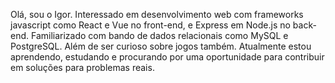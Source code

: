 Olá, sou o Igor.
Interessado em desenvolvimento web com frameworks javascript como React e Vue no front-end, e Express em Node.js no back-end. 
Familiarizado com bando de dados relacionais como MySQL e PostgreSQL.
Além de ser curioso sobre jogos também. 
Atualmente estou aprendendo, estudando e procurando por uma oportunidade para contribuir em soluções para problemas reais.

<!---
IgorRodriguesCo/IgorRodriguesCo is a ✨ special ✨ repository because its `README.md` (this file) appears on your GitHub profile.
You can click the Preview link to take a look at your changes.
--->

